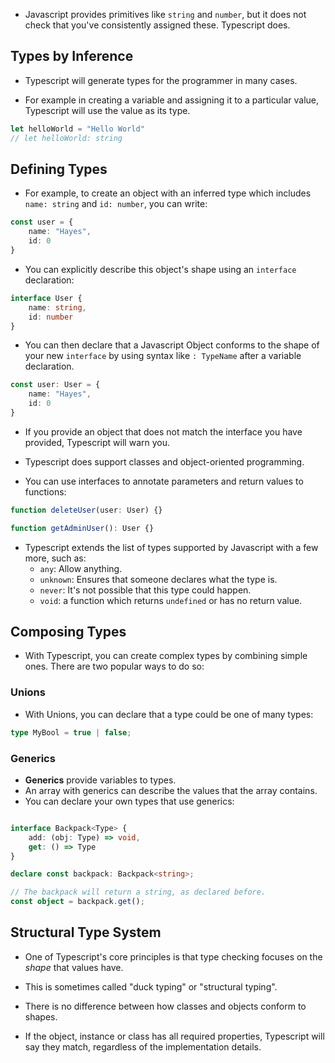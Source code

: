 - Javascript provides primitives like `string` and `number`, but it does not check that you've consistently assigned these. Typescript does.

## Types by Inference

- Typescript will generate types for the programmer in many cases.

- For example in creating a variable and assigning it to a particular value, Typescript will use the value as its type.

```typescript
let helloWorld = "Hello World"
// let helloWorld: string
```

## Defining Types

- For example, to create an object with an inferred type which includes `name: string` and `id: number`, you can write:

```typescript
const user = {
	name: "Hayes",
	id: 0
}
```

- You can explicitly describe this object's shape using an `interface` declaration:

```typescript
interface User {
	name: string,
	id: number
}
```

- You can then declare that a Javascript Object conforms to the shape of your new `interface` by using syntax like `: TypeName` after a variable declaration.

```typescript
const user: User = {
	name: "Hayes",
	id: 0
}
```

- If you provide an object that does not match the interface you have provided, Typescript will warn you.
- Typescript does support classes and object-oriented programming.

- You can use interfaces to annotate parameters and return values to functions:

```typescript
function deleteUser(user: User) {}

function getAdminUser(): User {}
```

- Typescript extends the list of types supported by Javascript with a few more, such as:
	- `any`: Allow anything.
	- `unknown`: Ensures that someone declares what the type is.
	- `never`: It's not possible that this type could happen.
	- `void`: a function which returns `undefined` or has no return value.

## Composing Types

- With Typescript, you can create complex types by combining simple ones. There are two popular ways to do so:

### Unions

- With Unions, you can declare that a type could be one of many types:

```typescript
type MyBool = true | false;
```

### Generics

- **Generics** provide variables to types.
- An array with generics can describe the values that the array contains.
- You can declare your own types that use generics:

```typescript

interface Backpack<Type> {
	add: (obj: Type) => void,
	get: () => Type
}

declare const backpack: Backpack<string>;

// The backpack will return a string, as declared before.
const object = backpack.get();
```

## Structural Type System

- One of Typescript's core principles is that type checking focuses on the *shape* that values have.
- This is sometimes called "duck typing" or "structural typing".

- There is no difference between how classes and objects conform to shapes.
- If the object, instance or class has all required properties, Typescript will say they match, regardless of the implementation details.